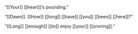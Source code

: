 “[[Your]] [[heart]]’s pounding.”

“[[Dawn]]. [[How]] [[long]] [[have]] [[you]] [[been]] [[here]]?”

“[[Long]] [[enough]] [[to]] enjoy [[your]] [[snoring]].”